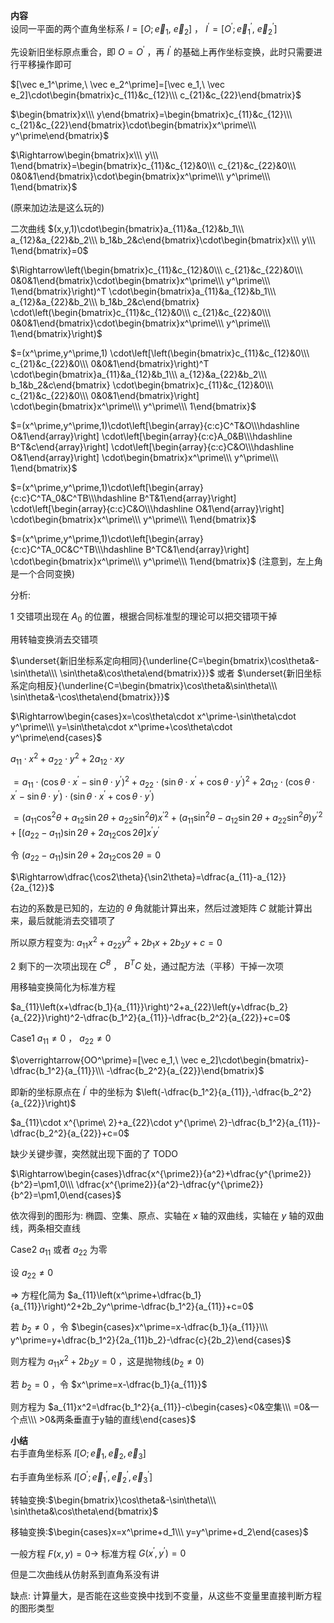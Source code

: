 **内容**  
设同一平面的两个直角坐标系 $I=[O;\vec e_1,\ \vec e_2]$ ， $I^\prime=[O^\prime;\vec e_1^\prime,\ \vec e_2^\prime]$  
  
先设新旧坐标原点重合，即 $O=O^\prime$ ，再 $I^\prime$ 的基础上再作坐标变换，此时只需要进行平移操作即可  
  
$[\vec e_1^\prime,\ \vec e_2^\prime]=[\vec e_1,\ \vec e_2]\cdot\begin{bmatrix}c_{11}&c_{12}\\\ c_{21}&c_{22}\end{bmatrix}$  
  
$\begin{bmatrix}x\\\ y\end{bmatrix}=\begin{bmatrix}c_{11}&c_{12}\\\ c_{21}&c_{22}\end{bmatrix}\cdot\begin{bmatrix}x^\prime\\\ y^\prime\end{bmatrix}$  
  
$\Rightarrow\begin{bmatrix}x\\\ y\\\ 1\end{bmatrix}=\begin{bmatrix}c_{11}&c_{12}&0\\\ c_{21}&c_{22}&0\\\ 0&0&1\end{bmatrix}\cdot\begin{bmatrix}x^\prime\\\ y^\prime\\\ 1\end{bmatrix}$  
  
(原来加边法是这么玩的)  
  
二次曲线 $(x,y,1)\cdot\begin{bmatrix}a_{11}&a_{12}&b_1\\\ a_{12}&a_{22}&b_2\\\ b_1&b_2&c\end{bmatrix}\cdot\begin{bmatrix}x\\\ y\\\ 1\end{bmatrix}=0$  
  
$\Rightarrow\left(\begin{bmatrix}c_{11}&c_{12}&0\\\ c_{21}&c_{22}&0\\\ 0&0&1\end{bmatrix}\cdot\begin{bmatrix}x^\prime\\\ y^\prime\\\ 1\end{bmatrix}\right)^T  
\cdot\begin{bmatrix}a_{11}&a_{12}&b_1\\\ a_{12}&a_{22}&b_2\\\ b_1&b_2&c\end{bmatrix}  
\cdot\left(\begin{bmatrix}c_{11}&c_{12}&0\\\ c_{21}&c_{22}&0\\\ 0&0&1\end{bmatrix}\cdot\begin{bmatrix}x^\prime\\\ y^\prime\\\ 1\end{bmatrix}\right)$  
  
$=(x^\prime,y^\prime,1)  
\cdot\left[\left(\begin{bmatrix}c_{11}&c_{12}&0\\\ c_{21}&c_{22}&0\\\ 0&0&1\end{bmatrix}\right)^T  
\cdot\begin{bmatrix}a_{11}&a_{12}&b_1\\\ a_{12}&a_{22}&b_2\\\ b_1&b_2&c\end{bmatrix}  
\cdot\begin{bmatrix}c_{11}&c_{12}&0\\\ c_{21}&c_{22}&0\\\ 0&0&1\end{bmatrix}\right]  
\cdot\begin{bmatrix}x^\prime\\\ y^\prime\\\ 1\end{bmatrix}$  
  
$=(x^\prime,y^\prime,1)\cdot\left[\begin{array}{c:c}C^T&O\\\hdashline O&1\end{array}\right]  
\cdot\left[\begin{array}{c:c}A_0&B\\\hdashline B^T&c\end{array}\right]  
\cdot\left[\begin{array}{c:c}C&O\\\hdashline O&1\end{array}\right]  
\cdot\begin{bmatrix}x^\prime\\\ y^\prime\\\ 1\end{bmatrix}$  
  
$=(x^\prime,y^\prime,1)\cdot\left[\begin{array}{c:c}C^TA_0&C^TB\\\hdashline B^T&1\end{array}\right]  
\cdot\left[\begin{array}{c:c}C&O\\\hdashline O&1\end{array}\right]  
\cdot\begin{bmatrix}x^\prime\\\ y^\prime\\\ 1\end{bmatrix}$  
  
$=(x^\prime,y^\prime,1)\cdot\left[\begin{array}{c:c}C^TA_0C&C^TB\\\hdashline B^TC&1\end{array}\right]  
\cdot\begin{bmatrix}x^\prime\\\ y^\prime\\\ 1\end{bmatrix}$ (注意到，左上角是一个合同变换)  
  
分析:  
  
1 交错项出现在 $A_0$ 的位置，根据合同标准型的理论可以把交错项干掉  
  
用转轴变换消去交错项  
  
$\underset{新旧坐标系定向相同}{\underline{C=\begin{bmatrix}\cos\theta&-\sin\theta\\\ \sin\theta&\cos\theta\end{bmatrix}}}$ 或者 $\underset{新旧坐标系定向相反}{\underline{C=\begin{bmatrix}\cos\theta&\sin\theta\\\ \sin\theta&-\cos\theta\end{bmatrix}}}$  
  
$\Rightarrow\begin{cases}x=\cos\theta\cdot x^\prime-\sin\theta\cdot y^\prime\\\ y=\sin\theta\cdot x^\prime+\cos\theta\cdot y^\prime\end{cases}$  
  
$a_{11}\cdot x^2+a_{22}\cdot y^2+2a_{12}\cdot xy$  
  
$=a_{11}\cdot(\cos\theta\cdot x^\prime-\sin\theta\cdot y^\prime)^2+a_{22}\cdot(\sin\theta\cdot x^\prime+\cos\theta\cdot y^\prime)^2+2a_{12}\cdot(\cos\theta\cdot x^\prime-\sin\theta\cdot y^\prime)\cdot(\sin\theta\cdot x^\prime+\cos\theta\cdot y^\prime)$  
  
$=(a_{11}\cos^2\theta+a_{12}\sin2\theta+a_{22}\sin^2\theta)x^{\prime2}+(a_{11}\sin^2\theta-a_{12}\sin2\theta+a_{22}\sin^2\theta)y^{\prime2}+[(a_{22}-a_{11})\sin2\theta+2a_{12}\cos2\theta]x^\prime y^\prime$  
  
令 $(a_{22}-a_{11})\sin2\theta+2a_{12}\cos2\theta=0$  
  
$\Rightarrow\dfrac{\cos2\theta}{\sin2\theta}=\dfrac{a_{11}-a_{12}}{2a_{12}}$  
  
右边的系数是已知的，左边的 $\theta$ 角就能计算出来，然后过渡矩阵 $C$ 就能计算出来，最后就能消去交错项了  
  
所以原方程变为: $a_{11}x^2+a_{22}y^2+2b_1x+2b_2y+c=0$  
  
2 剩下的一次项出现在 $C^B$ ， $B^TC$ 处，通过配方法（平移）干掉一次项  
  
用移轴变换简化为标准方程  
  
$a_{11}\left(x+\dfrac{b_1}{a_{11}}\right)^2+a_{22}\left(y+\dfrac{b_2}{a_{22}}\right)^2-\dfrac{b_1^2}{a_{11}}-\dfrac{b_2^2}{a_{22}}+c=0$  
  
Case1 $a_{11}\neq0$ ， $a_{22}\neq0$  
  
$\overrightarrow{OO^\prime}=[\vec e_1,\ \vec e_2]\cdot\begin{bmatrix}-\dfrac{b_1^2}{a_{11}}\\\ -\dfrac{b_2^2}{a_{22}}\end{bmatrix}$  
  
即新的坐标原点在 $I^\prime$ 中的坐标为 $\left(-\dfrac{b_1^2}{a_{11}},-\dfrac{b_2^2}{a_{22}}\right)$  
  
$a_{11}\cdot x^{\prime\ 2}+a_{22}\cdot y^{\prime\ 2}-\dfrac{b_1^2}{a_{11}}-\dfrac{b_2^2}{a_{22}}+c=0$  
  
缺少关键步骤，突然就出现下面的了 TODO  
  
$\Rightarrow\begin{cases}\dfrac{x^{\prime2}}{a^2}+\dfrac{y^{\prime2}}{b^2}=\pm1,0\\\ \dfrac{x^{\prime2}}{a^2}-\dfrac{y^{\prime2}}{b^2}=\pm1,0\end{cases}$  
  
依次得到的图形为: 椭圆、空集、原点、实轴在 $x$ 轴的双曲线，实轴在 $y$ 轴的双曲线，两条相交直线  
  
Case2 $a_{11}$ 或者 $a_{22}$ 为零  
  
设 $a_{22}\neq0$  
  
$\Rightarrow$ 方程化简为 $a_{11}\left(x^\prime+\dfrac{b_1}{a_{11}}\right)^2+2b_2y^\prime-\dfrac{b_1^2}{a_{11}}+c=0$  
  
若 $b_2\neq0$ ，令 $\begin{cases}x^\prime=x-\dfrac{b_1}{a_{11}}\\\ y^\prime=y+\dfrac{b_1^2}{2a_{11}b_2}-\dfrac{c}{2b_2}\end{cases}$  
  
则方程为 $a_{11}x^2+2b_2y=0$ ，这是抛物线($b_2\neq0$)  
  
若 $b_2=0$ ，令 $x^\prime=x-\dfrac{b_1}{a_{11}}$  
  
则方程为 $a_{11}x^2=\dfrac{b_1^2}{a_{11}}-c\begin{cases}<0&空集\\\ =0&一个点\\\ >0&两条垂直于y轴的直线\end{cases}$  
  
**小结**  
右手直角坐标系 $I[O;\vec e_1,\vec e_2,\vec e_3]$  
  
右手直角坐标系 $I[O^\prime;\vec e_1^\prime,\vec e_2^\prime,\vec e_3^\prime]$  
  
转轴变换:$\begin{bmatrix}\cos\theta&-\sin\theta\\\ \sin\theta&\cos\theta\end{bmatrix}$  
  
移轴变换:$\begin{cases}x=x^\prime+d_1\\\ y=y^\prime+d_2\end{cases}$  
  
一般方程 $F(x,y)=0\longrightarrow$ 标准方程 $G(x^\prime,y^\prime)=0$  
  
但是二次曲线从仿射系到直角系没有讲  
  
缺点: 计算量大，是否能在这些变换中找到不变量，从这些不变量里直接判断方程的图形类型  
